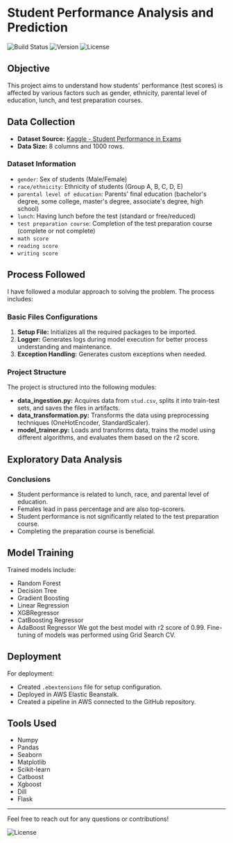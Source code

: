 # Student Performance Analysis and Prediction

![Build Status](https://img.shields.io/badge/build-passing-brightgreen)
![Version](https://img.shields.io/badge/version-1.0-blue)
![License](https://img.shields.io/badge/license-MIT-green)

## Objective
This project aims to understand how students' performance (test scores) is affected by various factors such as gender, ethnicity, parental level of education, lunch, and test preparation courses.

## Data Collection
- **Dataset Source:** [Kaggle - Student Performance in Exams](https://www.kaggle.com/datasets/spscientist/students-performance-in-exams?datasetId=74977)
- **Data Size:** 8 columns and 1000 rows.

### Dataset Information
- `gender`: Sex of students (Male/Female)
- `race/ethnicity`: Ethnicity of students (Group A, B, C, D, E)
- `parental level of education`: Parents' final education (bachelor's degree, some college, master's degree, associate's degree, high school)
- `lunch`: Having lunch before the test (standard or free/reduced)
- `test preparation course`: Completion of the test preparation course (complete or not complete)
- `math score`
- `reading score`
- `writing score`

## Process Followed
I have followed a modular approach to solving the problem. The process includes:

### Basic Files Configurations
1. **Setup File:** Initializes all the required packages to be imported.
2. **Logger:** Generates logs during model execution for better process understanding and maintenance.
3. **Exception Handling:** Generates custom exceptions when needed.

### Project Structure
The project is structured into the following modules:
- **data_ingestion.py:** Acquires data from `stud.csv`, splits it into train-test sets, and saves the files in artifacts.
- **data_transformation.py:** Transforms the data using preprocessing techniques (OneHotEncoder, StandardScaler).
- **model_trainer.py:** Loads and transforms data, trains the model using different algorithms, and evaluates them based on the r2 score.

## Exploratory Data Analysis
### Conclusions
- Student performance is related to lunch, race, and parental level of education.
- Females lead in pass percentage and are also top-scorers.
- Student performance is not significantly related to the test preparation course.
- Completing the preparation course is beneficial.

## Model Training
Trained models include:
- Random Forest
- Decision Tree
- Gradient Boosting
- Linear Regression
- XGBRegressor
- CatBoosting Regressor 
- AdaBoost Regressor
We got the best model with r2 score of 0.99.
Fine-tuning of models was performed using Grid Search CV.

## Deployment
For deployment:
- Created `.ebextensions` file for setup configuration.
- Deployed in AWS Elastic Beanstalk.
- Created a pipeline in AWS connected to the GitHub repository.

## Tools Used
- Numpy 
- Pandas
- Seaborn
- Matplotlib
- Scikit-learn
- Catboost
- Xgboost
- Dill
- Flask

---

Feel free to reach out for any questions or contributions!

![License](https://img.shields.io/badge/license-MIT-green)
